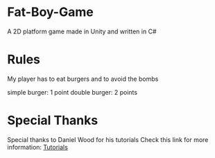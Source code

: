 # Fat-Boy-Game
A 2D platform game made in Unity and written in C#

# Rules
My player has to eat burgers and to avoid the bombs

simple burger: 1 point 
double burger: 2 points

# Special Thanks
Special thanks to Daniel Wood for his tutorials 
Check this link for more information:
[Tutorials](https://www.youtube.com/watch?v=g6-y6qdeyQ4&list=PLGmYIROty-5YhzMWqgAIXlPIRU2_tcz0l)

